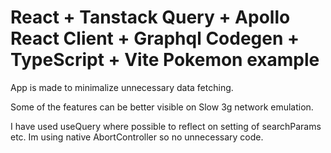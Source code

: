 # React + Tanstack Query + Apollo React Client + Graphql Codegen + TypeScript + Vite Pokemon example

App is made to minimalize unnecessary data fetching.

Some of the features can be better visible on Slow 3g network emulation.

I have used useQuery where possible to reflect on setting of searchParams etc.
Im using native AbortController so no unnecessary code.
